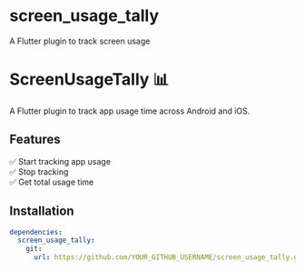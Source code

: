 # screen_usage_tally

A Flutter plugin to track screen usage

# ScreenUsageTally 📊

A Flutter plugin to track app usage time across Android and iOS.

## Features
✅ Start tracking app usage  
✅ Stop tracking  
✅ Get total usage time

## Installation
```yaml
dependencies:
  screen_usage_tally:
    git:
      url: https://github.com/YOUR_GITHUB_USERNAME/screen_usage_tally.git
